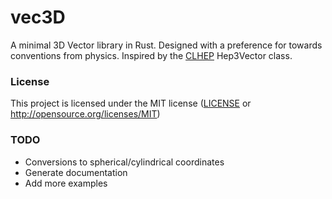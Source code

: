 # vec3D

A minimal 3D Vector library in Rust. Designed with a preference for towards conventions from physics. Inspired by the [CLHEP](http://proj-clhep.web.cern.ch/proj-clhep/) Hep3Vector class.


### License

This project is licensed under the MIT license ([LICENSE](LICENSE) or http://opensource.org/licenses/MIT)


### TODO

 - Conversions to spherical/cylindrical coordinates
 - Generate documentation
 - Add more examples
